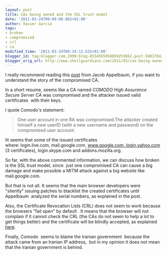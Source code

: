 ```yaml
---
layout: post
title: CAs being owned and the SSL trust model
date: '2011-03-24T09:09:00.002+01:00'
author: Xavier Garcia
tags:
- broken
- compromised
- crl
- ca
modified_time: '2011-03-24T09:34:12.615+01:00'
blogger_id: tag:blogger.com,1999:blog-8534555958859253862.post-588176432325527976
blogger_orig_url: http://www.shellguardians.com/2011/03/cas-being-owned-and-ssl-trust-model.html
---
```

I really recommend reading this [post](https://blog.torproject.org/blog/detecting-certificate-authority-compromises-and-web-browser-collusion) from Jacob Appelbaum, if you want to understand the story of the compromised CA.  
  
In a short resume, seems like a CA named _COMODO High Assurance Secure Server CA_ was compromised and the attacker issued valid certificates  with their keys.  
  
I quote Comodo's statement:  
  

> One user account in one RA was compromised.The attacker created himself a new userID (with a new username and password) on the compromised user account.

  
Iit seems that some of the issued certificates where: login.live.com, mail.google.com, www.google.com, login.yahoo.com (3 certificates), login.skype.com and addons.mozilla.org.  
  
So far, with the above commented information, we can discuss how broken is the SSL trust model, since  just one compromised CA can cause a big damage and make possible a MITM attack against a big website like mail.google.com.  
  
But that is not all. It seems that the main browser developers were "silently" issuing patches to blacklist the created certificates until Appelbaum  analyzed the serial numbers, as explained in the post.  
  
Also, the Certificate Revocation Lists (CRL) does not seem to work because the browsers "fail open" by default . It means that the browser will not complain if it cannot check the CRL (the CAs do not seem to help a lot to get things better) and the certificate will be blindly accepted, as explained [here](http://www.imperialviolet.org/2011/03/18/revocation.html).  
  
Finally, Comodo  seems to blame the Iranian government  because the attack came from an Iranian IP address,  but in my opinion it does not mean that the Iranian government is behind.
